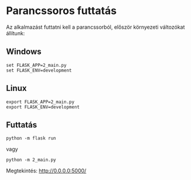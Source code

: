 # Parancssoros futtatás

Az alkalmazást futtatni kell a parancssorból, először környezeti változókat állítunk:

## Windows

```
set FLASK_APP=2_main.py
set FLASK_ENV=development
```


## Linux

```
export FLASK_APP=2_main.py
export FLASK_ENV=development
```

## Futtatás

```
python -m flask run
```
vagy

```
python -m 2_main.py
```

Megtekintés:
http://0.0.0.0:5000/ 